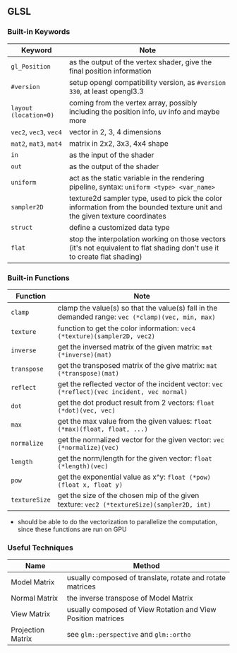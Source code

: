 ## GLSL

### Built-in Keywords

| Keyword                | Note                                                         |
| ---------------------- | ------------------------------------------------------------ |
| `gl_Position`          | as the output of the vertex shader, give the final position information |
| `#version`             | setup opengl compatibility version, as `#version 330`, at least opengl3.3 |
| `layout (location=0)`  | coming from the vertex array, possibly including the position info, uv info and maybe more |
| `vec2`, `vec3`, `vec4` | vector in 2, 3, 4 dimensions                                 |
| `mat2`, `mat3`, `mat4` | matrix in 2x2, 3x3, 4x4 shape                                |
| `in`                   | as the input of the shader                                   |
| `out`                  | as the output of the shader                                  |
| `uniform`              | act as the static variable in the rendering pipeline, syntax: `uniform <type> <var_name>` |
| `sampler2D`            | texture2d sampler type, used to pick the color information from the bounded texture unit and the given texture coordinates |
| `struct`               | define a customized data type                                |
| `flat`                 | stop the interpolation working on those vectors (it's not equivalent to flat shading don't use it to create flat shading) |

### Built-in Functions

| Function      | Note                                                         |
| ------------- | ------------------------------------------------------------ |
| `clamp`       | clamp the value(s) so that the value(s) fall in the demanded range: `vec (*clamp)(vec, min, max)` |
| `texture`     | function to get the color information: `vec4 (*texture)(sampler2D, vec2)` |
| `inverse`     | get the inversed matrix of the given matrix: `mat (*inverse)(mat)` |
| `transpose`   | get the transposed matrix of the give matrix: `mat (*transpose)(mat)` |
| `reflect`     | get the reflected vector of the incident vector: `vec (*reflect)(vec incident, vec normal)` |
| `dot`         | get the dot product result from 2 vectors: `float (*dot)(vec, vec)` |
| `max`         | get the max value from the given values: `float (*max)(float, float, ...)` |
| `normalize`   | get the normalized vector for the given vector: `vec (*normalize)(vec)` |
| `length`      | get the norm/length for the given vector: `float (*length)(vec)` |
| `pow`         | get the exponential value as x^y: `float (*pow)(float x, float y)` |
| `textureSize` | get the size of the chosen mip of the given texture: `vec2 (*textureSize)(sampler2D, int)` |

- should be able to do the vectorization to parallelize the computation, since these functions are run on GPU

### Useful Techniques

| Name              | Method                                                       |
| ----------------- | ------------------------------------------------------------ |
| Model Matrix      | usually composed of translate, rotate and rotate matrices    |
| Normal Matrix     | the inverse transpose of Model Matrix                        |
| View Matrix       | usually composed of View Rotation and View Position matrices |
| Projection Matrix | see `glm::perspective` and `glm::ortho`                      |

